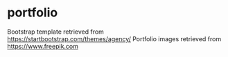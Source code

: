 # portfolio

Bootstrap template retrieved from https://startbootstrap.com/themes/agency/ 
Portfolio images retrieved from https://www.freepik.com